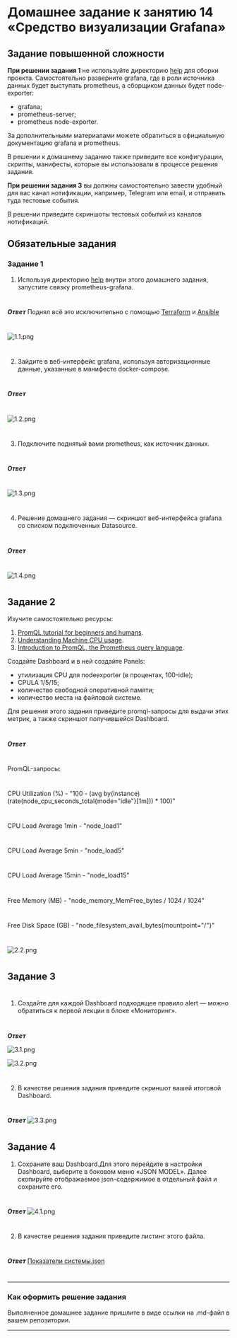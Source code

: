 # Домашнее задание к занятию 14 «Средство визуализации Grafana»

## Задание повышенной сложности

**При решении задания 1** не используйте директорию [help](./help) для сборки проекта. Самостоятельно разверните grafana, где в роли источника данных будет выступать prometheus, а сборщиком данных будет node-exporter:

- grafana;
- prometheus-server;
- prometheus node-exporter.

За дополнительными материалами можете обратиться в официальную документацию grafana и prometheus.

В решении к домашнему заданию также приведите все конфигурации, скрипты, манифесты, которые вы 
использовали в процессе решения задания.

**При решении задания 3** вы должны самостоятельно завести удобный для вас канал нотификации, например, Telegram или email, и отправить туда тестовые события.

В решении приведите скриншоты тестовых событий из каналов нотификаций.

## Обязательные задания

### Задание 1

1. Используя директорию [help](./help) внутри этого домашнего задания, запустите связку prometheus-grafana.
#
***Ответ***
Поднял всё это исключительно с помощью [Terraform](https://github.com/Liberaty/mon_hw_2/tree/main/terraform) и [Ansible](https://github.com/Liberaty/mon_hw_2/tree/main/ansible)
#
![1.1.png](https://github.com/Liberaty/mon_hw_2/blob/main/img/1.1.png?raw=true)
#
2. Зайдите в веб-интерфейс grafana, используя авторизационные данные, указанные в манифесте docker-compose.
#
***Ответ***
#
![1.2.png](https://github.com/Liberaty/mon_hw_2/blob/main/img/1.2.png?raw=true)
#
3. Подключите поднятый вами prometheus, как источник данных.
#
***Ответ***
#
![1.3.png](https://github.com/Liberaty/mon_hw_2/blob/main/img/1.3.png?raw=true)
#
4. Решение домашнего задания — скриншот веб-интерфейса grafana со списком подключенных Datasource.
#
***Ответ***
#
![1.4.png](https://github.com/Liberaty/mon_hw_2/blob/main/img/1.4.png?raw=true)
#

## Задание 2

Изучите самостоятельно ресурсы:

1. [PromQL tutorial for beginners and humans](https://valyala.medium.com/promql-tutorial-for-beginners-9ab455142085).
2. [Understanding Machine CPU usage](https://www.robustperception.io/understanding-machine-cpu-usage).
3. [Introduction to PromQL, the Prometheus query language](https://grafana.com/blog/2020/02/04/introduction-to-promql-the-prometheus-query-language/).

Создайте Dashboard и в ней создайте Panels:

- утилизация CPU для nodeexporter (в процентах, 100-idle);
- CPULA 1/5/15;
- количество свободной оперативной памяти;
- количество места на файловой системе.

Для решения этого задания приведите promql-запросы для выдачи этих метрик, а также скриншот получившейся Dashboard.
#
***Ответ***
#
PromQL-запросы:
#
CPU Utilization (%) - "100 - (avg by(instance)(rate(node_cpu_seconds_total{mode="idle"}[1m])) * 100)"
#
CPU Load Average 1min - "node_load1"
#
CPU Load Average 5min - "node_load5"
#
CPU Load Average 15min - "node_load15"
#
Free Memory (MB) - "node_memory_MemFree_bytes / 1024 / 1024"
#
Free Disk Space (GB) - "node_filesystem_avail_bytes{mountpoint="/"}"
#
![2.2.png](https://github.com/Liberaty/mon_hw_2/blob/main/img/2.2.png?raw=true)
#
## Задание 3
#
1. Создайте для каждой Dashboard подходящее правило alert — можно обратиться к первой лекции в блоке «Мониторинг».
#
***Ответ***

![3.1.png](https://github.com/Liberaty/mon_hw_2/blob/main/img/3.1.png?raw=true)

![3.2.png](https://github.com/Liberaty/mon_hw_2/blob/main/img/3.2.png?raw=true)
#
2. В качестве решения задания приведите скриншот вашей итоговой Dashboard.
#
***Ответ***
![3.3.png](https://github.com/Liberaty/mon_hw_2/blob/main/img/3.3.png?raw=true)
#
## Задание 4

1. Сохраните ваш Dashboard.Для этого перейдите в настройки Dashboard, выберите в боковом меню «JSON MODEL». Далее скопируйте отображаемое json-содержимое в отдельный файл и сохраните его.
#
***Ответ***
![4.1.png](https://github.com/Liberaty/mon_hw_2/blob/main/img/4.1.png?raw=true)
#
2. В качестве решения задания приведите листинг этого файла.
#
***Ответ***
[Показатели системы.json](https://github.com/Liberaty/mon_hw_2/blob/main/Показатели%20системы.json)
#
---

### Как оформить решение задания

Выполненное домашнее задание пришлите в виде ссылки на .md-файл в вашем репозитории.

---